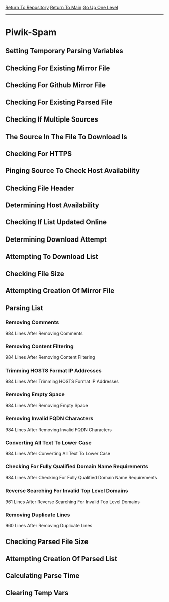 [Return To Repository](https://github.com/deathbybandaid/piholeparser/)
[Return To Main](https://github.com/deathbybandaid/piholeparser/blob/master/RecentRunLogs/Mainlog.md)
[Go Up One Level](https://github.com/deathbybandaid/piholeparser/blob/master/RecentRunLogs/TopLevelScripts/30-Processing-External-Blacklists.md)
____________________________________
# Piwik-Spam
## Setting Temporary Parsing Variables
## Checking For Existing Mirror File
## Checking For Github Mirror File
## Checking For Existing Parsed File
## Checking If Multiple Sources
## The Source In The File To Download Is
## Checking For HTTPS
## Pinging Source To Check Host Availability
## Checking File Header
## Determining Host Availability
## Checking If List Updated Online
## Determining Download Attempt
## Attempting To Download List
## Checking File Size
## Attempting Creation Of Mirror File
## Parsing List
### Removing Comments
984 Lines After Removing Comments
### Removing Content Filtering
984 Lines After Removing Content Filtering
### Trimming HOSTS Format IP Addresses
984 Lines After Trimming HOSTS Format IP Addresses
### Removing Empty Space
984 Lines After Removing Empty Space
### Removing Invalid FQDN Characters
984 Lines After Removing Invalid FQDN Characters
### Converting All Text To Lower Case
984 Lines After Converting All Text To Lower Case
### Checking For Fully Qualified Domain Name Requirements
984 Lines After Checking For Fully Qualified Domain Name Requirements
### Reverse Searching For Invalid Top Level Domains
961 Lines After Reverse Searching For Invalid Top Level Domains
### Removing Duplicate Lines
960 Lines After Removing Duplicate Lines
## Checking Parsed File Size
## Attempting Creation Of Parsed List
## Calculating Parse Time
## Clearing Temp Vars
